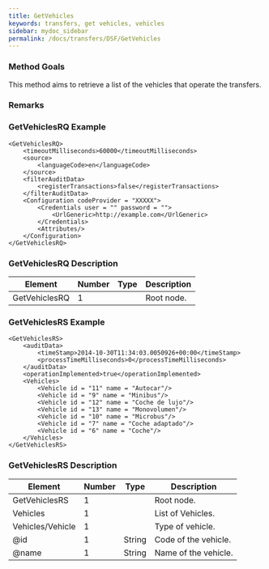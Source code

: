 ```yaml
---
title: GetVehicles
keywords: transfers, get vehicles, vehicles
sidebar: mydoc_sidebar
permalink: /docs/transfers/DSF/GetVehicles
---
```




### Method Goals


This method aims to retrieve a list of the vehicles that operate the
transfers.



### Remarks




### GetVehiclesRQ Example


    <GetVehiclesRQ>
        <timeoutMilliseconds>60000</timeoutMilliseconds>
        <source>
            <languageCode>en</languageCode>
        </source>
        <filterAuditData>
            <registerTransactions>false</registerTransactions>
        </filterAuditData>
        <Configuration codeProvider = "XXXXX">
            <Credentials user = "" password = "">
                <UrlGeneric>http://example.com</UrlGeneric>
            </Credentials>
            <Attributes/>
        </Configuration>
    </GetVehiclesRQ>



### GetVehiclesRQ Description




| **Element**		| **Number**	| **Type**	| **Description**	|
| --------------------- | ------------- | ------------- | --------------------- |
| GetVehiclesRQ		| 1          	|		| Root node.		|



### GetVehiclesRS Example


    <GetVehiclesRS>
        <auditData>
            <timeStamp>2014-10-30T11:34:03.0050926+00:00</timeStamp>
            <processTimeMilliseconds>0</processTimeMilliseconds>
        </auditData>
        <operationImplemented>true</operationImplemented>
        <Vehicles>
            <Vehicle id = "11" name = "Autocar"/>
            <Vehicle id = "9" name = "Minibus"/>
            <Vehicle id = "12" name = "Coche de lujo"/>
            <Vehicle id = "13" name = "Monovolumen"/>
            <Vehicle id = "10" name = "Microbus"/>
            <Vehicle id = "7" name = "Coche adaptado"/>
            <Vehicle id = "6" name = "Coche"/>
        </Vehicles>
    </GetVehiclesRS>



### GetVehiclesRS Description




| **Element**			| **Number**	| **Type**	| **Description**			|
| ----------------------------- | ------------- | ------------- | ------------------------------------- |
| GetVehiclesRS			| 1          	|		| Root node.     			|
| Vehicles   			| 1          	|		| List of Vehicles.			|
| Vehicles/Vehicle		| 1          	|		| Type of vehicle.			|
| @id        			| 1    		| String	| Code of the vehicle. 			|
| @name      			| 1    		| String	| Name of the vehicle.			|

